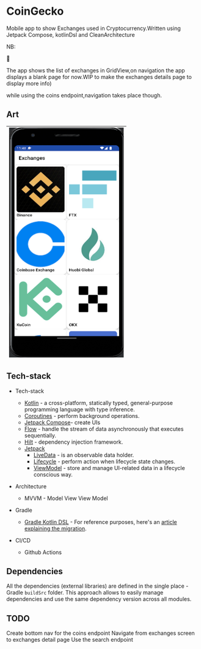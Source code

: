 # CoinGecko
Mobile app to show Exchanges used in Cryptocurrency.Written using Jetpack Compose, kotlinDsl and CleanArchitecture

NB:

🚧 


The app shows the list of exchanges in GridView,on navigation the app displays a blank page for now.WIP
to make the exchanges details page to display more info)

while using the coins endpoint,navigation takes place though.

## Art

|<img src="images/exchanges.png" width=300 height=600/>|
|:----:|


## Tech-stack

* Tech-stack
    * [Kotlin](https://kotlinlang.org/) - a cross-platform, statically typed, general-purpose programming language with type inference.
    * [Coroutines](https://kotlinlang.org/docs/reference/coroutines-overview.html) - perform background operations.
    * [Jetpack Compose](https://developer.android.com/jetpack/compose)- create UIs
    * [Flow](https://kotlinlang.org/docs/reference/coroutines/flow.html) - handle the stream of data asynchronously that executes sequentially.
    * [Hilt](https://developer.android.com/training/dependency-injection/hilt-android) - dependency injection framework.
    * [Jetpack](https://developer.android.com/jetpack)
        * [LiveData](https://developer.android.com/topic/libraries/architecture/livedata) - is an observable data holder.
        * [Lifecycle](https://developer.android.com/topic/libraries/architecture/lifecycle) - perform action when lifecycle state changes.
        * [ViewModel](https://developer.android.com/topic/libraries/architecture/viewmodel) - store and manage UI-related data in a lifecycle conscious way.
* Architecture
    * MVVM - Model View View Model
* Gradle
    * [Gradle Kotlin DSL](https://docs.gradle.org/current/userguide/kotlin_dsl.html) - For reference purposes, here's an [article explaining the migration](https://medium.com/@evanschepsiror/migrating-to-kotlin-dsl-4ee0d6d5c977).

* CI/CD
    * Github Actions
  
## Dependencies

All the dependencies (external libraries) are defined in the single place - Gradle `buildSrc` folder. This approach allows to easily manage dependencies and use the same dependency version across all modules.

## TODO
Create bottom nav for the coins endpoint
Navigate from exchanges screen to exchanges detail page 
Use the search endpoint
